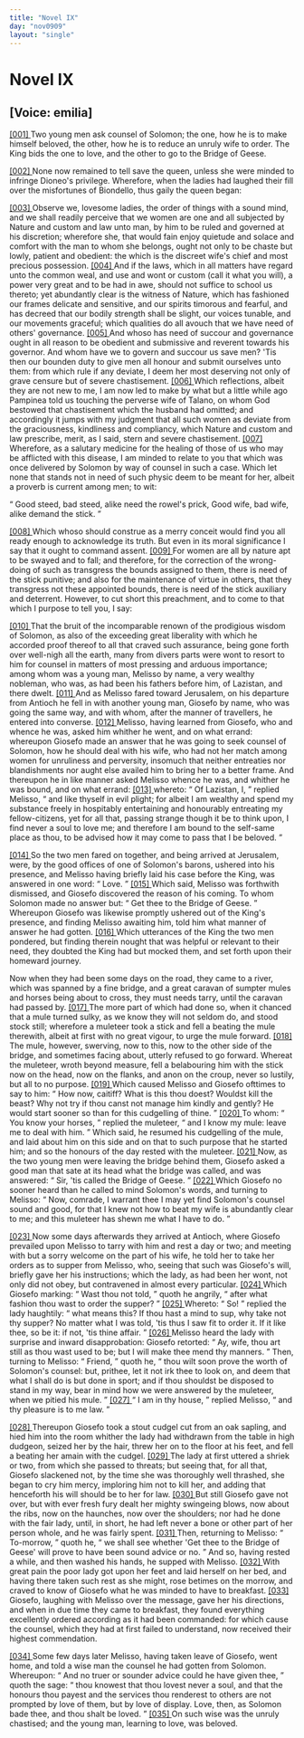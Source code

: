 ```yaml
---
title: "Novel IX"
day: "nov0909"
layout: "single"
---
```

<div id="nov0909" type="novella" who="emilia">
 <h1>
  Novel IX
 </h1>
 <p>
  <h2>
   [Voice: emilia]
  </h2>
 </p>
 <argument>
  <p>
   <a href="{{ site.baseurl }}itDecameron/nov0909#p09090001" id="p09090001">
    [001]
   </a>
   Two young men ask counsel of Solomon; the one, how he
 is to make himself beloved, the other, how he is to reduce
 an unruly wife to order. The King bids the one to
 love, and the other to go to the Bridge of Geese.
  </p>
 </argument>
 <div3 type="commentary" who="author">
  <p>
   <a href="{{ site.baseurl }}itDecameron/nov0909#p09090002" id="p09090002">
    [002]
   </a>
   None
   now remained to tell save the queen, unless she were
      minded to infringe Dioneo's privilege. Wherefore, when the ladies
      had laughed their fill over the misfortunes of Biondello, thus gaily
      the queen began:
  </p>
 </div3>
 <div3 type="commentary" who="emilia">
  <p>
   <a href="{{ site.baseurl }}itDecameron/nov0909#p09090003" id="p09090003">
    [003]
   </a>
   Observe we, lovesome ladies, the order of things
      with a sound mind, and we shall readily perceive that we women are
      one and all subjected by Nature and custom and law unto man, by
      him to be ruled and governed at his discretion; wherefore she, that
      would fain enjoy quietude and solace and comfort with the man to
      whom she belongs, ought not only to be chaste but lowly, patient
      and obedient: the which is the discreet wife's chief and most precious
      possession.
   <a href="{{ site.baseurl }}itDecameron/nov0909#p09090004" id="p09090004">
    [004]
   </a>
   And if the laws, which in all matters have regard unto
      the common weal, and use and wont or custom (call it what you
      will), a power very great and to be had in awe, should not suffice to
      school us thereto; yet abundantly clear is the witness of Nature,
      which has fashioned our frames delicate and sensitive, and our spirits
      timorous and fearful, and has decreed that our bodily strength shall
      be slight, our voices tunable, and our movements graceful; which
      qualities do all avouch that we have need of others' governance.
   <a href="{{ site.baseurl }}itDecameron/nov0909#p09090005" id="p09090005">
    [005]
   </a>
   And whoso has need of succour and governance ought in all reason
      to be obedient and submissive and reverent towards his governor.
      And whom have we to govern and succour us save men? 'Tis then
      our bounden duty to give men all honour and submit ourselves unto
      them: from which rule if any deviate, I deem her most deserving
      not only of grave censure but of severe chastisement.
   <a href="{{ site.baseurl }}itDecameron/nov0909#p09090006" id="p09090006">
    [006]
   </a>
   Which
   reflections,
      albeit they are not new to me, I am now led to make by
      what but a little while ago Pampinea told us touching the perverse
      wife of Talano, on whom God bestowed that chastisement which
      the husband had omitted; and accordingly it jumps with my judgment
      that all such women as deviate from the graciousness, kindliness
      and compliancy, which Nature and custom and law prescribe, merit,
      as I said, stern and severe chastisement.
   <a href="{{ site.baseurl }}itDecameron/nov0909#p09090007" id="p09090007">
    [007]
   </a>
   Wherefore, as a salutary
      medicine for the healing of those of us who may be afflicted with
      this disease, I am minded to relate to you that which was once
      delivered by Solomon by way of counsel in such a case. Which let
      none that stands not in need of such physic deem to be meant for
      her, albeit a proverb is current among men; to wit:
  </p>
  <p>
   <q direct="unspecified" type="proverb">
    Good steed, bad steed, alike need the rowel's prick,
	Good wife, bad wife, alike demand the stick.
   </q>
  </p>
  <p>
   <a href="{{ site.baseurl }}itDecameron/nov0909#p09090008" id="p09090008">
    [008]
   </a>
   Which whoso should construe as a merry conceit would find you all
      ready enough to acknowledge its truth. But even in its moral
      significance I say that it ought to command assent.
   <a href="{{ site.baseurl }}itDecameron/nov0909#p09090009" id="p09090009">
    [009]
   </a>
   For women are
      all by nature apt to be swayed and to fall; and therefore, for the
      correction of the wrong-doing of such as transgress the bounds
      assigned to them, there is need of the stick punitive; and also for the
      maintenance of virtue in others, that they transgress not these
      appointed bounds, there is need of the stick auxiliary and deterrent.
      However, to cut short this preachment, and to come to that which I
      purpose to tell you, I say:
  </p>
 </div3>
 <p>
  <a href="{{ site.baseurl }}itDecameron/nov0909#p09090010" id="p09090010">
   [010]
  </a>
  That the bruit of the incomparable renown of the prodigious
 wisdom of Solomon, as also of the exceeding great liberality with
 which he accorded proof thereof to all that craved such assurance,
 being gone forth over well-nigh all the earth, many from divers parts
 were wont to resort to him for counsel in matters of most pressing
 and arduous importance; among whom was a young man, Melisso
 by name, a very wealthy nobleman, who was, as had been his fathers
 before him, of Lazistan, and there dwelt.
  <a href="{{ site.baseurl }}itDecameron/nov0909#p09090011" id="p09090011">
   [011]
  </a>
  And as Melisso fared
 toward Jerusalem, on his departure from Antioch he fell in with
 another young man, Giosefo by name, who was going the same way,
 and with whom, after the manner of travellers, he entered into converse.
  <a href="{{ site.baseurl }}itDecameron/nov0909#p09090012" id="p09090012">
   [012]
  </a>
  Melisso, having learned from Giosefo, who and whence he
 was, asked him whither he went, and on what errand: whereupon
  Giosefo
 made an answer that he was going to seek counsel of Solomon,
 how he should deal with his wife, who had not her match among
 women for unruliness and perversity, insomuch that neither entreaties
 nor blandishments nor aught else availed him to bring her to a better
 frame. And thereupon he in like manner asked Melisso whence he
 was, and whither he was bound, and on what errand:
  <a href="{{ site.baseurl }}itDecameron/nov0909#p09090013" id="p09090013">
   [013]
  </a>
  whereto:
  <q direct="unspecified">
   Of Lazistan, I,
  </q>
  replied Melisso,
  <q direct="unspecified">
   and like thyself in evil plight;
 for albeit I am wealthy and spend my substance freely in hospitably
 entertaining and honourably entreating my fellow-citizens, yet for
 all that, passing strange though it be to think upon, I find never a
 soul to love me; and therefore I am bound to the self-same place as
 thou, to be advised how it may come to pass that I be beloved.
  </q>
 </p>
 <p>
  <a href="{{ site.baseurl }}itDecameron/nov0909#p09090014" id="p09090014">
   [014]
  </a>
  So the two men fared on together, and being arrived at Jerusalem,
 were, by the good offices of one of Solomon's barons, ushered
 into his presence, and Melisso having briefly laid his case before the
 King, was answered in one word:
  <q direct="unspecified">
   Love.
  </q>
  <a href="{{ site.baseurl }}itDecameron/nov0909#p09090015" id="p09090015">
   [015]
  </a>
  Which said, Melisso
 was forthwith dismissed, and Giosefo discovered the reason of his
 coming. To whom Solomon made no answer but:
  <q direct="unspecified">
   Get thee
 to the Bridge of Geese.
  </q>
  Whereupon Giosefo was likewise promptly
 ushered out of the King's presence, and finding Melisso awaiting
 him, told him what manner of answer he had gotten.
  <a href="{{ site.baseurl }}itDecameron/nov0909#p09090016" id="p09090016">
   [016]
  </a>
  Which
 utterances of the King the two men pondered, but finding therein
 nought that was helpful or relevant to their need, they doubted
 the King had but mocked them, and set forth upon their homeward
 journey.
 </p>
 <p>
  Now when they had been some days on the road, they came to
 a river, which was spanned by a fine bridge, and a great caravan of
 sumpter mules and horses being about to cross, they must needs
 tarry, until the caravan had passed by.
  <a href="{{ site.baseurl }}itDecameron/nov0909#p09090017" id="p09090017">
   [017]
  </a>
  The more part of which
 had done so, when it chanced that a mule turned sulky, as we know
 they will not seldom do, and stood stock still; wherefore a muleteer
 took a stick and fell a beating the mule therewith, albeit at first with
 no great vigour, to urge the mule forward.
  <a href="{{ site.baseurl }}itDecameron/nov0909#p09090018" id="p09090018">
   [018]
  </a>
  The mule, however,
 swerving, now to this, now to the other side of the bridge, and sometimes
 facing about, utterly refused to go forward. Whereat the
 muleteer, wroth beyond measure, fell a belabouring him with the stick
 now on the head, now on the flanks, and anon on the croup, never
 so lustily, but all to no purpose.
  <a href="{{ site.baseurl }}itDecameron/nov0909#p09090019" id="p09090019">
   [019]
  </a>
  Which caused Melisso and Giosefo
  ofttimes
 to say to him:
  <q direct="unspecified">
   How now, caitiff? What is this thou
 doest? Wouldst kill the beast? Why not try if thou canst not
 manage him kindly and gently? He would start sooner so than for
 this cudgelling of thine.
  </q>
  <a href="{{ site.baseurl }}itDecameron/nov0909#p09090020" id="p09090020">
   [020]
  </a>
  To whom:
  <q direct="unspecified">
   You know your horses,
  </q>
  replied the muleteer,
  <q direct="unspecified">
   and I know my mule: leave me to deal with
 him.
  </q>
  Which said, he resumed his cudgelling of the mule, and laid
 about him on this side and on that to such purpose that he started
 him; and so the honours of the day rested with the muleteer.
  <a href="{{ site.baseurl }}itDecameron/nov0909#p09090021" id="p09090021">
   [021]
  </a>
  Now,
 as the two young men were leaving the bridge behind them, Giosefo
 asked a good man that sate at its head what the bridge was called,
 and was answered:
  <q direct="unspecified">
   Sir, 'tis called the Bridge of Geese.
  </q>
  <a href="{{ site.baseurl }}itDecameron/nov0909#p09090022" id="p09090022">
   [022]
  </a>
  Which
 Giosefo no sooner heard than he called to mind Solomon's words,
 and turning to Melisso:
  <q direct="unspecified">
   Now, comrade, I warrant thee I may
 yet find Solomon's counsel sound and good, for that I knew not how
 to beat my wife is abundantly clear to me; and this muleteer has
 shewn me what I have to do.
  </q>
 </p>
 <p>
  <a href="{{ site.baseurl }}itDecameron/nov0909#p09090023" id="p09090023">
   [023]
  </a>
  Now some days afterwards they arrived at Antioch, where
 Giosefo prevailed upon Melisso to tarry with him and rest a day or
 two; and meeting with but a sorry welcome on the part of his wife,
 he told her to take her orders as to supper from Melisso, who, seeing
 that such was Giosefo's will, briefly gave her his instructions; which
 the lady, as had been her wont, not only did not obey, but contravened
 in almost every particular.
  <a href="{{ site.baseurl }}itDecameron/nov0909#p09090024" id="p09090024">
   [024]
  </a>
  Which Giosefo marking:
  <q direct="unspecified">
   Wast
 thou not told,
  </q>
  quoth he angrily,
  <q direct="unspecified">
   after what fashion thou wast to
 order the supper?
  </q>
  <a href="{{ site.baseurl }}itDecameron/nov0909#p09090025" id="p09090025">
   [025]
  </a>
  Whereto:
  <q direct="unspecified">
   So!
  </q>
  replied the lady haughtily:
  <q direct="unspecified">
   what means this? If thou hast a mind to sup, why take not thy
 supper? No matter what I was told, 'tis thus I saw fit to order it.
 If it like thee, so be it: if not, 'tis thine affair.
  </q>
  <a href="{{ site.baseurl }}itDecameron/nov0909#p09090026" id="p09090026">
   [026]
  </a>
  Melisso heard the
 lady with surprise and inward disapprobation: Giosefo retorted:
  <q direct="unspecified">
   Ay, wife, thou art still as thou wast used to be; but I will make
 thee mend thy manners.
  </q>
  Then, turning to Melisso:
  <q direct="unspecified">
   Friend,
  </q>
  quoth he,
  <q direct="unspecified">
   thou wilt soon prove the worth of Solomon's counsel:
 but, prithee, let it not irk thee to look on, and deem that what I shall
 do is but done in sport; and if thou shouldst be disposed to stand in
 my way, bear in mind how we were answered by the muleteer,
 when we pitied his mule.
  </q>
  <a href="{{ site.baseurl }}itDecameron/nov0909#p09090027" id="p09090027">
   [027]
  </a>
  <q direct="unspecified">
   I am in thy house,
  </q>
  replied Melisso,
  <q direct="unspecified">
   and thy pleasure is to me law.
  </q>
 </p>
 <p>
  <a href="{{ site.baseurl }}itDecameron/nov0909#p09090028" id="p09090028">
   [028]
  </a>
  Thereupon Giosefo took a stout cudgel cut from an oak sapling,
  and
 hied him into the room whither the lady had withdrawn from
 the table in high dudgeon, seized her by the hair, threw her on to
 the floor at his feet, and fell a beating her amain with the cudgel.
  <a href="{{ site.baseurl }}itDecameron/nov0909#p09090029" id="p09090029">
   [029]
  </a>
  The lady at first uttered a shriek or two, from which she passed to
 threats; but seeing that, for all that, Giosefo slackened not, by the
 time she was thoroughly well thrashed, she began to cry him mercy,
 imploring him not to kill her, and adding that henceforth his will
 should be to her for law.
  <a href="{{ site.baseurl }}itDecameron/nov0909#p09090030" id="p09090030">
   [030]
  </a>
  But still Giosefo gave not over, but with
 ever fresh fury dealt her mighty swingeing blows, now about the
 ribs, now on the haunches, now over the shoulders; nor had he
 done with the fair lady, until, in short, he had left never a bone or
 other part of her person whole, and he was fairly spent.
  <a href="{{ site.baseurl }}itDecameron/nov0909#p09090031" id="p09090031">
   [031]
  </a>
  Then,
 returning to Melisso:
  <q direct="unspecified">
   To-morrow,
  </q>
  quoth he,
  <q direct="unspecified">
   we shall see
 whether 'Get thee to the Bridge of Geese' will prove to have been
 sound advice or no.
  </q>
  And so, having rested a while, and then washed
 his hands, he supped with Melisso.
  <a href="{{ site.baseurl }}itDecameron/nov0909#p09090032" id="p09090032">
   [032]
  </a>
  With great pain the poor lady
 got upon her feet and laid herself on her bed, and having there taken
 such rest as she might, rose betimes on the morrow, and craved to
 know of Giosefo what he was minded to have to breakfast.
  <a href="{{ site.baseurl }}itDecameron/nov0909#p09090033" id="p09090033">
   [033]
  </a>
  Giosefo,
 laughing with Melisso over the message, gave her his directions, and
 when in due time they came to breakfast, they found everything
 excellently ordered according as it had been commanded: for which
 cause the counsel, which they had at first failed to understand, now
 received their highest commendation.
 </p>
 <p>
  <a href="{{ site.baseurl }}itDecameron/nov0909#p09090034" id="p09090034">
   [034]
  </a>
  Some few days later Melisso, having taken leave of Giosefo,
 went home, and told a wise man the counsel he had gotten from
 Solomon. Whereupon:
  <q direct="unspecified">
   And no truer or sounder advice could
 he have given thee,
  </q>
  quoth the sage:
  <q direct="unspecified">
   thou knowest that thou
 lovest never a soul, and that the honours thou payest and the services
 thou renderest to others are not prompted by love of them, but by
 love of display. Love, then, as Solomon bade thee, and thou shalt
 be loved.
  </q>
  <a href="{{ site.baseurl }}itDecameron/nov0909#p09090035" id="p09090035">
   [035]
  </a>
  On such wise was the unruly chastised; and the young
 man, learning to love, was beloved.
 </p>
</div>